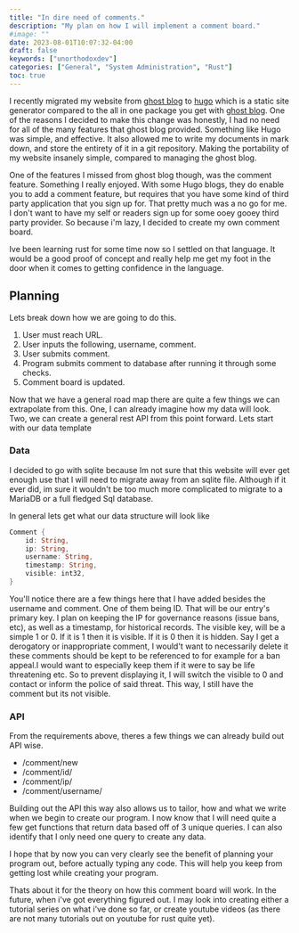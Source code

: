 ```yaml
---
title: "In dire need of comments."
description: "My plan on how I will implement a comment board."
#image: ""
date: 2023-08-01T10:07:32-04:00
draft: false
keywords: ["unorthodoxdev"]
categories: ["General", "System Administration", "Rust"]
toc: true
---
```


I recently migrated my website from [ghost blog](https://ghost.org/) to [hugo](https://gohugo.io/) which is a static site generator compared to the all in one package you get with [ghost blog](https://ghost.org/). One of the reasons I decided to make this change was honestly, I had no need for all of the many features that ghost blog provided. Something like Hugo was simple, and effective. It also allowed me to write my documents in mark down, and store the entirety of it in a git repository. Making the portability of my website insanely simple, compared to managing the ghost blog.

One of the features I missed from ghost blog though, was the comment feature. Something I really enjoyed. With some Hugo blogs, they do enable you to add a comment feature, but requires that you have some kind of third party application that you sign up for. That pretty much was a no go for me. I don't want to have my self or readers sign up for some ooey gooey third party provider. So because i'm lazy, I decided to create my own comment board.

Ive been learning rust for some time now so I settled on that language. It would be a good proof of concept and really help me get my foot in the door when it comes to getting confidence in the language.

## Planning

Lets break down how we are going to do this.

1. User must reach URL.
2. User inputs the following, username, comment.
3. User submits comment.
4. Program submits comment to database after running it through some checks.
5. Comment board is updated.

Now that we have a general road map there are quite a few things we can extrapolate from this. One, I can already imagine how my data will look. Two, we can create a general rest API from this point forward. Lets start with our data template

### Data

I decided to go with sqlite because Im not sure that this website will ever get enough use that I will need to migrate away from an sqlite file. Although if it ever did, im sure it wouldn't be too much more complicated to migrate to a MariaDB or a full fledged Sql database.

In general lets get what our data structure will look like

```rust
Comment {
    id: String,
    ip: String,
    username: String,
    timestamp: String,
    visible: int32,
}
```

You'll notice there are a few things here that I have added besides the username and comment. One of them being ID. That will be our entry's primary key. I plan on keeping the IP for governance reasons (issue bans, etc), as well as a timestamp, for historical records. The visible key, will be a simple 1 or 0. If it is 1 then it is visible. If it is 0 then it is hidden. Say I get a derogatory or inappropriate comment, I would't want to necessarily delete it these comments should be kept to be referenced to for example for a ban appeal.I would want to especially keep them if it were to say be life threatening etc. So to prevent displaying it, I will switch the visible to 0 and contact or inform the police of said threat. This way, I still have the comment but its not visible.

### API

From the requirements above, theres a few things we can already build out API wise.

- /comment/new
- /comment/id/<id>
- /comment/ip/<ip>
- /comment/username/<username>

Building out the API this way also allows us to tailor, how and what we write when we begin to create our program. I now know that I will need quite a few get functions that return data based off of 3 unique queries. I can also identify that I only need one query to create any data.

I hope that by now you can very clearly see the benefit of planning your program out, before actually typing any code. This will help you keep from getting lost while creating your program.

Thats about it for the theory on how this comment board will work. In the future, when i've got everything figured out. I may look into creating either a tutorial series on what i've done so far, or create youtube videos (as there are not many tutorials out on youtube for rust quite yet).

